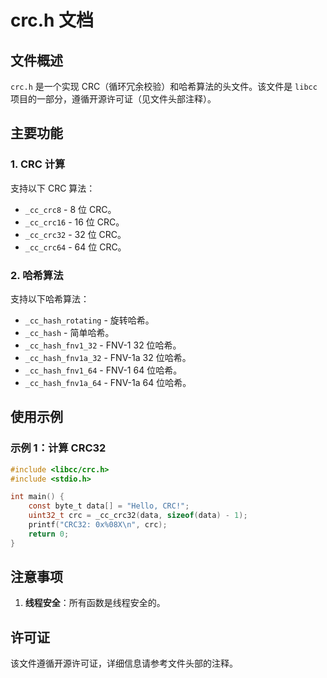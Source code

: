 # crc.h 文档

## 文件概述
`crc.h` 是一个实现 CRC（循环冗余校验）和哈希算法的头文件。该文件是 `libcc` 项目的一部分，遵循开源许可证（见文件头部注释）。

## 主要功能

### 1. CRC 计算
支持以下 CRC 算法：
- `_cc_crc8` - 8 位 CRC。
- `_cc_crc16` - 16 位 CRC。
- `_cc_crc32` - 32 位 CRC。
- `_cc_crc64` - 64 位 CRC。

### 2. 哈希算法
支持以下哈希算法：
- `_cc_hash_rotating` - 旋转哈希。
- `_cc_hash` - 简单哈希。
- `_cc_hash_fnv1_32` - FNV-1 32 位哈希。
- `_cc_hash_fnv1a_32` - FNV-1a 32 位哈希。
- `_cc_hash_fnv1_64` - FNV-1 64 位哈希。
- `_cc_hash_fnv1a_64` - FNV-1a 64 位哈希。

## 使用示例

### 示例 1：计算 CRC32
```c
#include <libcc/crc.h>
#include <stdio.h>

int main() {
    const byte_t data[] = "Hello, CRC!";
    uint32_t crc = _cc_crc32(data, sizeof(data) - 1);
    printf("CRC32: 0x%08X\n", crc);
    return 0;
}
```

## 注意事项
1. **线程安全**：所有函数是线程安全的。

## 许可证
该文件遵循开源许可证，详细信息请参考文件头部的注释。
